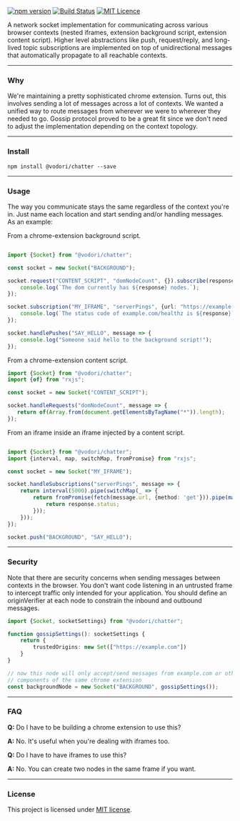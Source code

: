 [![npm version](https://badge.fury.io/js/%40vodori%2Fchatter.svg)](https://badge.fury.io/js/%40vodori%2Fchatter)
[![Build Status](https://travis-ci.org/vodori/chatter.svg?branch=develop)](https://travis-ci.org/vodori/chatter)
[![MIT Licence](https://badges.frapsoft.com/os/mit/mit.svg?v=103)](https://opensource.org/licenses/mit-license.php)


A network socket implementation for communicating across various browser contexts 
(nested iframes, extension background script, extension content script). Higher level abstractions 
like push, request/reply, and long-lived topic subscriptions are implemented on top of unidirectional 
messages that automatically propagate to all reachable contexts.

___

### Why

We're maintaining a pretty sophisticated chrome extension. Turns out, this involves sending a 
lot of messages across a lot of contexts. We wanted a unified way to route messages from wherever 
we were to wherever they needed to go. Gossip protocol proved to be a great fit since we don't need 
to adjust the implementation depending on the context topology. 

___

### Install

``` 
npm install @vodori/chatter --save
```

___

### Usage


The way you communicate stays the same regardless of the context you're in. Just name each location
and start sending and/or handling messages. As an example:



From a chrome-extension background script.

```typescript

import {Socket} from "@vodori/chatter";

const socket = new Socket("BACKGROUND");

socket.request("CONTENT_SCRIPT", "domNodeCount", {}).subscribe(response => {
    console.log(`The dom currently has ${response} nodes.`);
});

socket.subscription("MY_IFRAME", "serverPings", {url: "https://example.com/healthz"}).subscribe(response => {
    console.log(`The status code of example.com/healthz is ${response}`);
});

socket.handlePushes("SAY_HELLO", message => {
    console.log("Someone said hello to the background script!");
});
```

From a chrome-extension content script.

```typescript
import {Socket} from "@vodori/chatter";
import {of} from "rxjs";

const socket = new Socket("CONTENT_SCRIPT");

socket.handleRequests("domNodeCount", message => {
   return of(Array.from(document.getElementsByTagName("*")).length);
});
```


From an iframe inside an iframe injected by a content script.

```typescript

import {Socket} from "@vodori/chatter";
import {interval, map, switchMap, fromPromise} from "rxjs";

const socket = new Socket("MY_IFRAME");

socket.handleSubscriptions("serverPings", message => {
    return interval(5000).pipe(switchMap(_ => {
        return fromPromise(fetch(message.url, {method: 'get'})).pipe(map(response => {
            return response.status;
        }));
    }));
});

socket.push("BACKGROUND", "SAY_HELLO");

```

___


### Security

Note that there are security concerns when sending messages between contexts in the browser. You don't
want code listening in an untrusted frame to intercept traffic only intended for your application.
You should define an originVerifier at each node to constrain the inbound and outbound messages.

```typescript
import {Socket, socketSettings} from "@vodori/chatter";

function gossipSettings(): socketSettings {
    return {
        trustedOrigins: new Set(["https://example.com"])
    }
}

// now this node will only accept/send messages from example.com or other
// components of the same chrome extension
const backgroundNode = new Socket("BACKGROUND", gossipSettings());

```

___

### FAQ

__Q:__ Do I have to be building a chrome extension to use this?

__A:__ No. It's useful when you're dealing with iframes too.

__Q:__ Do I have to have iframes to use this?

__A:__ No. You can create two nodes in the same frame if you want.

___

### License

This project is licensed under [MIT license](http://opensource.org/licenses/MIT).
